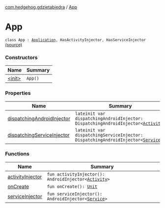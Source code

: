 [com.hedgehog.gdzietabiedra](../index.md) / [App](./index.md)

# App

`class App : `[`Application`](https://developer.android.com/reference/android/app/Application.html)`, HasActivityInjector, HasServiceInjector` [(source)](https://github.com/asvid/GdzieTaBiedra/tree/master/app/src/main/java/com/hedgehog/gdzietabiedra/App.kt#L20)

### Constructors

| Name | Summary |
|---|---|
| [&lt;init&gt;](-init-.md) | `App()` |

### Properties

| Name | Summary |
|---|---|
| [dispatchingAndroidInjector](dispatching-android-injector.md) | `lateinit var dispatchingAndroidInjector: DispatchingAndroidInjector<`[`Activity`](https://developer.android.com/reference/android/app/Activity.html)`>` |
| [dispatchingServiceInjector](dispatching-service-injector.md) | `lateinit var dispatchingServiceInjector: DispatchingAndroidInjector<`[`Service`](https://developer.android.com/reference/android/app/Service.html)`>` |

### Functions

| Name | Summary |
|---|---|
| [activityInjector](activity-injector.md) | `fun activityInjector(): AndroidInjector<`[`Activity`](https://developer.android.com/reference/android/app/Activity.html)`>` |
| [onCreate](on-create.md) | `fun onCreate(): `[`Unit`](https://kotlinlang.org/api/latest/jvm/stdlib/kotlin/-unit/index.html) |
| [serviceInjector](service-injector.md) | `fun serviceInjector(): AndroidInjector<`[`Service`](https://developer.android.com/reference/android/app/Service.html)`>` |
